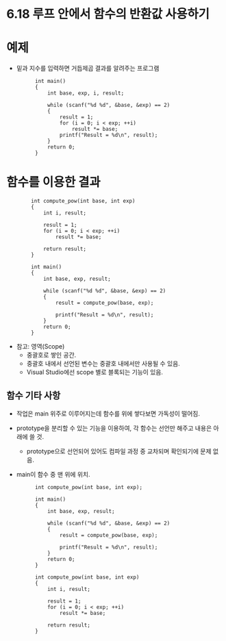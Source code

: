 # 6.18 루프 안에서 함수의 반환값 사용하기

# 예제

- 밑과 지수를 입력하면 거듭제곱 결과를 알려주는 프로그램

            int main()
            {
                int base, exp, i, result;

                while (scanf("%d %d", &base, &exp) == 2)
                {
                    result = 1;
                    for (i = 0; i < exp; ++i)
                        result *= base;
                    printf("Result = %d\n", result);
                }
                return 0;
            }

# 함수를 이용한 결과

            int compute_pow(int base, int exp)
            {
                int i, result;

                result = 1;
                for (i = 0; i < exp; ++i)
                    result *= base;

                return result;
            }

            int main()
            {
                int base, exp, result;

                while (scanf("%d %d", &base, &exp) == 2)
                {
                    result = compute_pow(base, exp);

                    printf("Result = %d\n", result);
                }
                return 0;
            }

- 참고: 영역(Scope)
  - 중괄호로 쌓인 공간.
  - 중괄호 내에서 선언된 변수는 중괄호 내에서만 사용될 수 있음.
  - Visual Studio에선 scope 별로 블록되는 기능이 있음.

## 함수 기타 사항

- 작업은 main 위주로 이루어지는데 함수를 위에 쌓다보면 가독성이 떨어짐.
- prototype을 분리할 수 있는 기능을 이용하여, 각 함수는 선언만 해주고 내용은 아래에 쓸 것.
  - prototype으로 선언되어 있어도 컴파일 과정 중 교차되며 확인되기에 문제 없음.
- main이 함수 중 맨 위에 위치.

            int compute_pow(int base, int exp);

            int main()
            {
                int base, exp, result;

                while (scanf("%d %d", &base, &exp) == 2)
                {
                    result = compute_pow(base, exp);

                    printf("Result = %d\n", result);
                }
                return 0;
            }

            int compute_pow(int base, int exp)
            {
                int i, result;

                result = 1;
                for (i = 0; i < exp; ++i)
                    result *= base;

                return result;
            }
